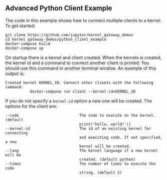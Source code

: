 ## Advanced Python Client Example

The code in this example shows how to connect multiple clients to a kernel. To get started:

```
git clone https://github.com/jupyter/kernel_gateway_demos
cd kernel_gateway_demos/python_client_example
docker-compose build
docker-compose up
```

On startup there is a kernel and client created. When the kernels is created, the kernel id and a command to connect 
another client is printed. You should use this command in another terminal window. An example of this output is:

```
Created kernel KERNEL_ID. Connect other clients with the following command:
           docker-compose run client --kernel-id=KERNEL_ID
```

If you do not specify a `kernel-id` option a new one will be created. The options for the client are:

```
--code                           The code to execute on the kernel. (default
                                 print('hello, world!'))
--kernel-id                      The id of an existing kernel for connecting
                                 and executing code. If not specified, a new
                                 kernel will be created.
--lang                           The kernel language if a new kernel will be
                                 created. (default python)
--times                          The number of times to execute the code
                                 string. (default 2)
```
